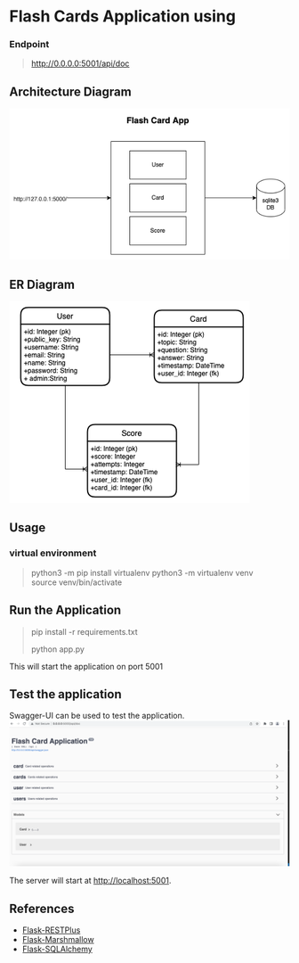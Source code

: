 # Flash Cards Application using 

### Endpoint
> http://0.0.0.0:5001/api/doc

## Architecture Diagram

![architecture](architecture.png)

## ER Diagram

![er-diagram](er-diagram.png)

## Usage

### virtual environment

> python3 -m pip install virtualenv 
> python3 -m virtualenv venv   
> source venv/bin/activate

## Run the Application

> pip install -r requirements.txt
> 
> python app.py

This will start the application on port 5001

## Test the application

Swagger-UI can be used to test the application.
![alt text](sample-flask-application.png)

The server will start at <http://localhost:5001>.

## References

* [Flask-RESTPlus](https://flask-restplus.readthedocs.io/en/stable/index.html)
* [Flask-Marshmallow](https://flask-marshmallow.readthedocs.io/en/latest/)
* [Flask-SQLAlchemy](https://flask-sqlalchemy.palletsprojects.com/en/2.x/quickstart/)

